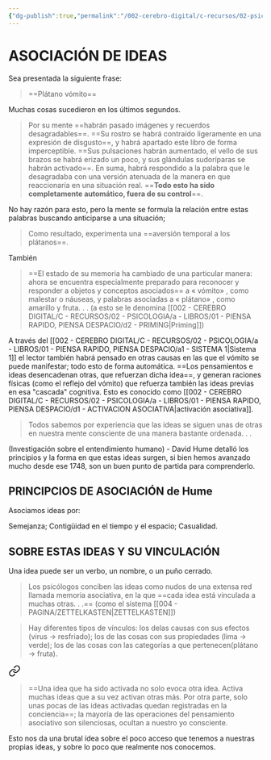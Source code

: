 ```yaml
---
{"dg-publish":true,"permalink":"/002-cerebro-digital/c-recursos/02-psicologia/a-libros/01-piensa-rapido-piensa-despacio/d-asociacion-de-ideas/"}
---
```


# ASOCIACIÓN DE IDEAS

Sea presentada la siguiente frase:
> ==Plátano vómito==

Muchas cosas sucedieron en los últimos segundos.

> Por su mente ==habrán pasado imágenes y recuerdos desagradables==. ==Su rostro se habrá contraído ligeramente en una expresión de disgusto==, y habrá apartado este libro de forma imperceptible. ==Sus pulsaciones habrán aumentado, el vello de sus brazos se habrá erizado un poco, y sus glándulas sudoríparas se habrán activado==. En suma, habrá respondido a la palabra que le desagradaba con una versión atenuada de la manera en que reaccionaría en una situación real. ==**Todo esto ha sido completamente automático, fuera de su control**==.

No hay razón para esto, pero la mente se formula la relación entre estas palabras buscando anticiparse a una situación;

>Como resultado, experimenta una ==aversión temporal a los plátanos==.

También
>==El estado de su memoria ha cambiado de una particular manera: ahora se encuentra especialmente preparado para reconocer y responder a objetos y conceptos asociados== a « vómito» , como malestar o náuseas, y palabras asociadas a « plátano» , como amarillo y fruta. . . (a esto se le denomina [[002 - CEREBRO DIGITAL/C - RECURSOS/02 - PSICOLOGIA/a - LIBROS/01 - PIENSA RAPIDO, PIENSA DESPACIO/d2 - PRIMING\|Priming]])

A través del [[002 - CEREBRO DIGITAL/C - RECURSOS/02 - PSICOLOGIA/a - LIBROS/01 - PIENSA RAPIDO, PIENSA DESPACIO/a1 - SISTEMA 1\|Sistema 1]] el lector también habrá pensado en otras causas en las que el vómito se puede manifestar; todo esto de forma automática. ==Los pensamientos e ideas desencadenan otras, que refuerzan dicha idea==, y generan raciones físicas (como el reflejo del vómito) que refuerza también las ideas previas en esa "cascada" cognitiva. Esto es conocido como [[002 - CEREBRO DIGITAL/C - RECURSOS/02 - PSICOLOGIA/a - LIBROS/01 - PIENSA RAPIDO, PIENSA DESPACIO/d1 - ACTIVACION ASOCIATIVA\|activación asociativa]].

>Todos sabemos por experiencia que las ideas se siguen unas de otras en nuestra mente consciente de una manera bastante ordenada. . . 

(Investigación sobre el entendimiento humano) - David Hume detalló los principios y la forma en que estas ideas surgen, si bien hemos avanzado mucho desde ese 1748, son un buen punto de partida para comprenderlo.

## PRINCIPCIOS DE ASOCIACIÓN de Hume
Asociamos ideas por:

Semejanza;
Contigüidad en el tiempo y el espacio;
Casualidad.

## SOBRE ESTAS IDEAS Y SU VINCULACIÓN
Una idea puede ser un verbo, un nombre, o un puño cerrado.
> Los psicólogos conciben las ideas como nudos de una extensa red llamada memoria asociativa, en la que ==cada idea está vinculada a muchas otras. . .== (como el sistema [[004 - PAGINA/ZETTELKASTEN\|ZETTELKASTEN]])

> Hay diferentes tipos de vínculos: los delas causas con sus efectos (virus → resfriado); los de las cosas con sus propiedades (lima → verde); los de las cosas con las categorías a que pertenecen(plátano → fruta).


<div class="transclusion internal-embed is-loaded"><a class="markdown-embed-link" href="/002-cerebro-digital/c-recursos/02-psicologia/a-libros/01-piensa-rapido-piensa-despacio/d1-activacion-asociativa/#d5ee8b" aria-label="Open link"><svg xmlns="http://www.w3.org/2000/svg" width="24" height="24" viewBox="0 0 24 24" fill="none" stroke="currentColor" stroke-width="2" stroke-linecap="round" stroke-linejoin="round" class="svg-icon lucide-link"><path d="M10 13a5 5 0 0 0 7.54.54l3-3a5 5 0 0 0-7.07-7.07l-1.72 1.71"></path><path d="M14 11a5 5 0 0 0-7.54-.54l-3 3a5 5 0 0 0 7.07 7.07l1.71-1.71"></path></svg></a><div class="markdown-embed">



>==Una idea que ha sido activada no solo evoca otra idea. Activa muchas ideas que a su vez activan otras más. Por otra parte, solo unas pocas de las ideas activadas quedan registradas en la conciencia==; la mayoría de las operaciones del pensamiento asociativo son silenciosas, ocultan a nuestro yo consciente.

</div></div>


Esto nos da una brutal idea sobre el poco acceso que tenemos a nuestras propias ideas, y sobre lo poco que realmente nos conocemos.